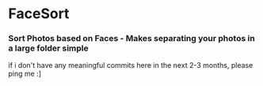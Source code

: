 # FaceSort 
### Sort Photos based on Faces - Makes separating your photos in a large folder simple 

if i don't have any meaningful commits here in the next 2-3 months, please ping me :]

